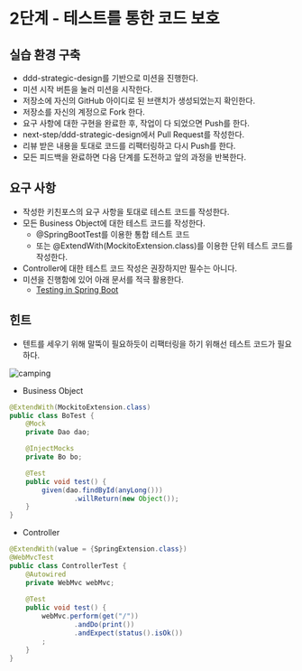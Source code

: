 # 2단계 - 테스트를 통한 코드 보호

## 실습 환경 구축
* ddd-strategic-design를 기반으로 미션을 진행한다.
* 미션 시작 버튼을 눌러 미션을 시작한다.
* 저장소에 자신의 GitHub 아이디로 된 브랜치가 생성되었는지 확인한다.
* 저장소를 자신의 계정으로 Fork 한다.
* 요구 사항에 대한 구현을 완료한 후, 작업이 다 되었으면 Push를 한다.
* next-step/ddd-strategic-design에서 Pull Request를 작성한다.
* 리뷰 받은 내용을 토대로 코드를 리팩터링하고 다시 Push를 한다.
* 모든 피드백을 완료하면 다음 단계를 도전하고 앞의 과정을 반복한다.

## 요구 사항
* 작성한 키친포스의 요구 사항을 토대로 테스트 코드를 작성한다.
* 모든 Business Object에 대한 테스트 코드를 작성한다.
    * @SpringBootTest를 이용한 통합 테스트 코드
    * 또는 @ExtendWith(MockitoExtension.class)를 이용한 단위 테스트 코드를 작성한다.
* Controller에 대한 테스트 코드 작성은 권장하지만 필수는 아니다.
* 미션을 진행함에 있어 아래 문서를 적극 활용한다.
    * [Testing in Spring Boot](https://www.baeldung.com/spring-boot-testing)

## 힌트
* 텐트를 세우기 위해 말뚝이 필요하듯이 리팩터링을 하기 위해선 테스트 코드가 필요하다.

![camping](https://cdn.pixabay.com/photo/2014/04/03/09/58/camping-309472_960_720.png)

* Business Object
```java
@ExtendWith(MockitoExtension.class)
public class BoTest {
    @Mock
    private Dao dao;

    @InjectMocks
    private Bo bo;

    @Test
    public void test() {
        given(dao.findById(anyLong()))
                .willReturn(new Object());
    }
}
```

* Controller
```java
@ExtendWith(value = {SpringExtension.class})
@WebMvcTest
public class ControllerTest {
    @Autowired
    private WebMvc webMvc;
    
    @Test
    public void test() {
        webMvc.perform(get("/"))
                .andDo(print())
                .andExpect(status().isOk())
        ;
    }
}
```
